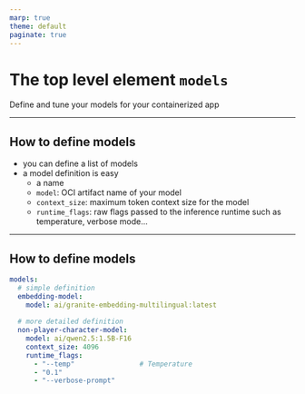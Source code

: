 ```yaml
---
marp: true
theme: default
paginate: true
---
```


# The top level element `models`
Define and tune your models for your containerized app

---
## How to define models
- you can define a list of models
- a model definition is easy
  * a name
  * `model`: OCI artifact name of your model
  * `context_size`: maximum token context size for the model
  * `runtime_flags`: raw flags passed to the inference runtime such as temperature, verbose mode...

---
## How to define models
```yaml
models:
  # simple definition
  embedding-model:
    model: ai/granite-embedding-multilingual:latest
    
  # more detailed definition
  non-player-character-model:
    model: ai/qwen2.5:1.5B-F16
    context_size: 4096
    runtime_flags: 
      - "--temp"                # Temperature
      - "0.1"
      - "--verbose-prompt"
```